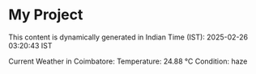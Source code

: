 # My Project

This content is dynamically generated in Indian Time (IST): 2025-02-26 03:20:43 IST


Current Weather in Coimbatore:
Temperature: 24.88 °C
Condition: haze

